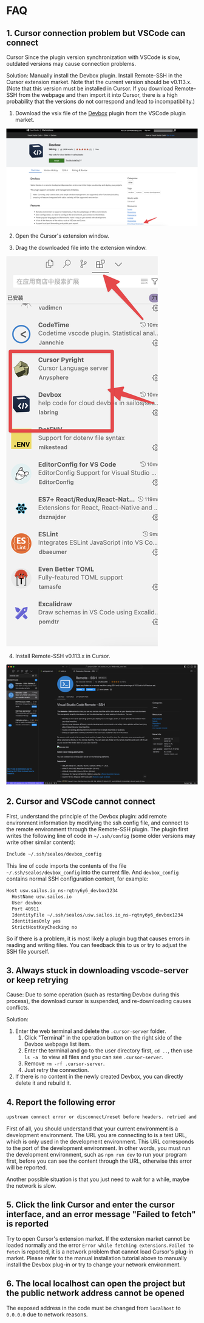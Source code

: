 # FAQ

## 1. Cursor connection problem but VSCode can connect

Cursor Since the plugin version synchronization with VSCode is slow, outdated versions may cause connection problems.

Solution: Manually install the Devbox plugin. Install Remote-SSH in the Cursor extension market. Note that the current version should be v0.113.x. (Note that this version must be installed in Cursor. If you download Remote-SSH from the webpage and then import it into Cursor, there is a high probability that the versions do not correspond and lead to incompatibility.)

1. Download the vsix file of the [Devbox](https://marketplace.visualstudio.com/items?itemName=labring.devbox-aio) plugin from the VSCode plugin market.

![devbox-1](./images/faq-1.png)

2. Open the Cursor's extension window.

3. Drag the downloaded file into the extension window.

![devbox-2](./images/faq-2.png)

4. Install Remote-SSH v0.113.x in Cursor.

![devbox-3](./images/faq-3.png)

## 2. Cursor and VSCode cannot connect

First, understand the principle of the Devbox plugin: add remote environment information by modifying the ssh config file, and connect to the remote environment through the Remote-SSH plugin. The plugin first writes the following line of code in `~/.ssh/config` (some older versions may write other similar content):

```bash
Include ~/.ssh/sealos/devbox_config
```

This line of code imports the contents of the file `~/.ssh/sealos/devbox_config` into the current file. And `devbox_config` contains normal SSH configuration content, for example:

```config
Host usw.sailos.io_ns-rqtny6y6_devbox1234
  HostName usw.sailos.io
  User devbox
  Port 40911
  IdentityFile ~/.ssh/sealos/usw.sailos.io_ns-rqtny6y6_devbox1234
  IdentitiesOnly yes
  StrictHostKeyChecking no
```

So if there is a problem, it is most likely a plugin bug that causes errors in reading and writing files. You can feedback this to us or try to adjust the SSH file yourself.

## 3. Always stuck in downloading vscode-server or keep retrying

Cause: Due to some operation (such as restarting Devbox during this process), the download cursor is suspended, and re-downloading causes conflicts.

Solution:

1. Enter the web terminal and delete the `.cursor-server` folder.
    1. Click "Terminal" in the operation button on the right side of the Devbox webpage list item.
    2. Enter the terminal and go to the user directory first, `cd ..`, then use `ls -a ` to view all files and you can see `.cursor-server`.
    3. Remove `rm -rf .cursor-server`.
    4. Just retry the connection.
2. If there is no content in the newly created Devbox, you can directly delete it and rebuild it.

## 4. Report the following error

```bash
upstream connect error or disconnect/reset before headers. retried and the latest reset reason: remote connection failure, transport failure reason: delayed connect error: 111
```

First of all, you should understand that your current environment is a development environment. The URL you are connecting to is a test URL, which is only used in the development environment. This URL corresponds to the port of the development environment. In other words, you must run the development environment, such as `npm run dev` to run your program first, before you can see the content through the URL, otherwise this error will be reported.

Another possible situation is that you just need to wait for a while, maybe the network is slow.

## 5. Click the link Cursor and enter the cursor interface, and an error message "Failed to fetch" is reported

Try to open Cursor's extension market. If the extension market cannot be loaded normally and the error `Error while fetching extensions.Failed to fetch` is reported, it is a network problem that cannot load Cursor's plug-in market. Please refer to the manual installation tutorial above to manually install the Devbox plug-in or try to change your network environment.

## 6. The local localhost can open the project but the public network address cannot be opened

The exposed address in the code must be changed from `localhost` to `0.0.0.0` due to network reasons.
